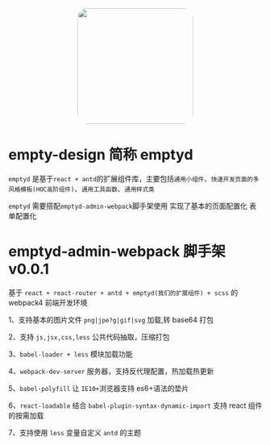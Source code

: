 <p align="center">
  <a href="https://github.com/FreemenL/emptyd">
    <img width="230" src="https://raw.githubusercontent.com/FreemenL/virtualDOM/master/public/favicon.ico" style="border-radius:20px">
  </a>
</p>


# empty-design 简称 emptyd

`emptyd` 是基于`react + antd`的扩展组件库，主要包括`通用小组件`、`快速开发页面的多风格模板(HOC高阶组件)`、`通用工具函数`、`通用样式类`

`emptyd` 需要搭配`emptyd-admin-webpack`脚手架使用
实现了基本的页面配置化  表单配置化

# emptyd-admin-webpack 脚手架 v0.0.1

基于 `react + react-router + antd + emptyd(我们的扩展组件) + scss` 的 webpack4 前端开发环境

1、支持基本的图片文件 `png|jpe?g|gif|svg` 加载,转 base64 打包

2、支持 `js,jsx,css,less` 公共代码抽取，压缩打包

3、`babel-loader + less` 模块加载功能

4、`webpack-dev-server` 服务器，支持反代理配置，热加载热更新

5、`babel-polyfill` 让 `IE10+`浏览器支持 es6+语法的垫片

6、`react-loadable` 结合 `babel-plugin-syntax-dynamic-import` 支持 react 组件的按需加载

7、支持使用 `less` 变量自定义 `antd` 的主题

